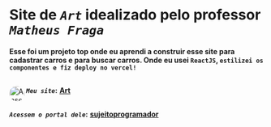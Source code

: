 # Site de _`Art`_ idealizado pelo professor _`Matheus Fraga`_
**Esse foi um projeto top onde eu aprendi a construir esse site para cadastrar carros e para buscar carros. Onde eu  usei `ReactJS`, `estilizei os componentes e fiz deploy no vercel!`** <br>
##
**_`Meu site`_:**</div>
<a href="https://art-five-rho.vercel.app/" target="_blank"><img align="left" alt="Ansel-pic" height="30" style="border-radius:30px;" src="https://user-images.githubusercontent.com/66381597/167222900-88b7923c-a06d-46d4-bd88-8ed2cb883f7d.png" target="_blank">  **Art** </a>
##
**_`Acessem o portal dele`_:** <a href="https://sujeitoprogramador.com/fabricadeaplicativos/" target="_blank"> **sujeitoprogramador**</a> 




